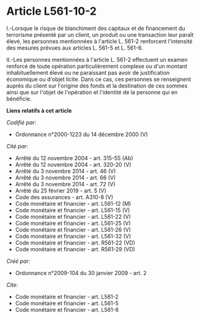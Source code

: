 # Article L561-10-2

I.-Lorsque le risque de blanchiment des capitaux et de financement du terrorisme présenté par un client, un produit ou une
transaction leur paraît élevé, les personnes mentionnées à l'article L. 561-2 renforcent l'intensité des mesures prévues aux
articles L. 561-5 et L. 561-6. 

II.-Les personnes mentionnées à l'article L. 561-2 effectuent un examen renforcé de toute opération particulièrement complexe
ou d'un montant inhabituellement élevé ou ne paraissant pas avoir de justification économique ou d'objet licite. Dans ce cas,
ces personnes se renseignent auprès du client sur l'origine des fonds et la destination de ces sommes ainsi que sur l'objet
de l'opération et l'identité de la personne qui en bénéficie.

**Liens relatifs à cet article**

_Codifié par_:

  - Ordonnance n°2000-1223 du 14 décembre 2000 (V)

_Cité par_:

  - Arrêté du 12 novembre 2004 - art. 315-55 (Ab)
  - Arrêté du 12 novembre 2004 - art. 320-20 (V)
  - Arrêté du 3 novembre 2014 - art. 46 (V)
  - Arrêté du 3 novembre 2014 - art. 66 (V)
  - Arrêté du 3 novembre 2014 - art. 72 (V)
  - Arrêté du 25 février 2019 - art. 5 (V)
  - Code des assurances - art. A310-8 (V)
  - Code monétaire et financier - art. L561-12 (M)
  - Code monétaire et financier - art. L561-15 (V)
  - Code monétaire et financier - art. L561-22 (V)
  - Code monétaire et financier - art. L561-25 (V)
  - Code monétaire et financier - art. L561-26 (V)
  - Code monétaire et financier - art. L561-32 (V)
  - Code monétaire et financier - art. R561-22 (VD)
  - Code monétaire et financier - art. R561-29 (VD)

_Créé par_:

  - Ordonnance n°2009-104 du 30 janvier 2009 - art. 2

_Cite_:

  - Code monétaire et financier - art. L561-2
  - Code monétaire et financier - art. L561-5
  - Code monétaire et financier - art. L561-6
